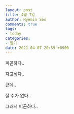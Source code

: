 ```yaml
---
layout: post
title: 4월 7일
author: Hyemin Seo
comments: true
tags:
- today
categories:
- 일기
date: 2021-04-07 20:59 +0900
---
```

피곤하다..

자고싶다..

근데..

잘 수가 없다..

그래서 피곤하다..
